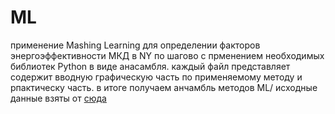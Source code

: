# ML
применение Mashing Learning для определении факторов энергоэффективности МКД в NY
по шагово с прменением необходимых библиотек Python в виде анасамбля.
каждый файл представляет содержит вводную графическую часть по применяемому методу и рпактическу часть.
в итоге получаем анчамбль методов ML/
исходные данные взяты от [сюда](http://video.ittensive.com/machine-learning/ashrae/train.0.csv.gz)

